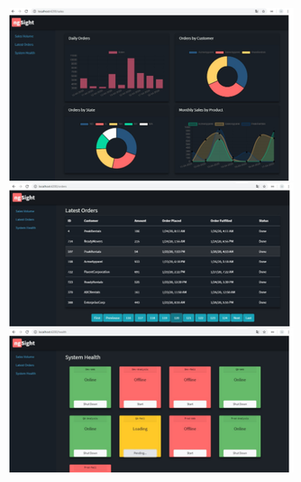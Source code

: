![Image alt](https://github.com/igor-shevchenko-pro/Angular-Dashboard---ASP.NET-Core/raw/master/chart1.jpg)
![Image alt](https://github.com/igor-shevchenko-pro/Angular-Dashboard---ASP.NET-Core/raw/master/chart2.jpg)
![Image alt](https://github.com/igor-shevchenko-pro/Angular-Dashboard---ASP.NET-Core/raw/master/chart3.jpg)
